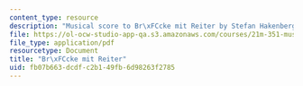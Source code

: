 ```yaml
---
content_type: resource
description: "Musical score to Br\xFCcke mit Reiter by Stefan Hakenberg."
file: https://ol-ocw-studio-app-qa.s3.amazonaws.com/courses/21m-351-music-composition-fall-2008/fb07b663dcdfc2b149fb6d98263f2785_bruck_mit_reitr.pdf
file_type: application/pdf
resourcetype: Document
title: "Br\xFCcke mit Reiter"
uid: fb07b663-dcdf-c2b1-49fb-6d98263f2785
---
```

